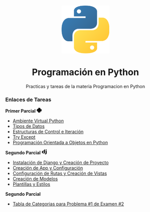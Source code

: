<p align="center"><img src="readme+/pylogo.png" height="150px" width="150px"></p>
<h1 align="center">Programación en Python</h1>
<p align="center">Practicas y tareas de la materia Programacion en Python</p>
<p><h3>Enlaces de Tareas</h3></p>

 <b>Primer Parcial</b>   <img src="readme+/py.png" height="15px" width="15px">
- [Ambiente Virtual Python](https://drive.google.com/open?id=1bTmvgCMVrxyAJB2Us5iCsKWob4-Tir6A)
- [Tipos de Datos](https://drive.google.com/open?id=1iNdxHFm8dS-ilK-PadzvpW0R4_lBzinw)
- [Estructuras de Control e Iteración](https://drive.google.com/open?id=1AvAEwKSBe1vACzmHaJaSKMZCw8sxzBjg)
- [Try Except](https://drive.google.com/open?id=1u1jTohBZ8XmVvscK-Pva65x_YEvci9Sl)
- [Programación Orientada a Objetos en Python](https://drive.google.com/open?id=1soK3WJkzCkgZ_AFHImfbyCr2Zg96xchG)

<b>Segundo Parcial</b>   <img src="readme+/dj.png" height="15px" width="15px">
- [Instalación de Django y Creación de Proyecto](https://drive.google.com/file/d/1KuYnKsHkOGSArP8z9ElwabJl8rSQW3b6/view)
- [Creación de App y Configuración](https://drive.google.com/file/d/1EhpR1pd1Nkk4sFIp9qhK7R6i9rDJl4Zn/view)
- [Configuración de Rutas y Creación de Vistas](https://drive.google.com/file/d/15sWn4rqwh6EOqxcQoXyVtOj0qXez0tUc/view)
- [Creación de Modelos](https://drive.google.com/file/d/1BRLHUo9ciLvbAz1OEcNt3TBHTLzwk441/view)
- [Plantillas y Estilos](https://drive.google.com/file/d/1le5LlNkrP4UNG4AxOAKWEZ302bMVH9nJ/view)


<b>Segundo Parcial</b>
- [Tabla de Categorias para Problema #1 de Examen #2](https://drive.google.com/file/d/1nDX5h7PGXG86xkLQUj-zOftDXfXeFOzN/view)
